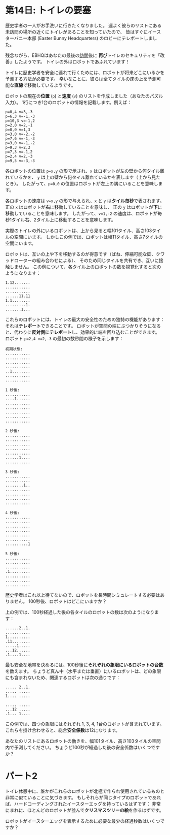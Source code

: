 # 第14日: トイレの要塞

歴史学者の一人がお手洗いに行きたくなりました。
運よく彼らのリストにある未訪問の場所の近くにトイレがあることを知っていたので、
皆はすぐにイースターバニー本部 (Easter Bunny Headquarters) のロビーにテレポートしました。

残念ながら、EBHQはあなたの最後の[訪問](../2016/day2.md)後に
**再び**トイレのセキュリティを「改善」したようです。
トイレの外はロボットであふれています！

トイレに歴史学者を安全に連れて行くためには、ロボットが将来どこにいるかを予測する方法が必要です。
幸いなことに、彼らは全てタイルの床の上を予測可能な**直線**で移動しているようです。

ロボットの現在の**位置** (`p`) と**速度** (`v`) のリストを作成しました（あなたのパズル入力）。
1行につき1台のロボットの情報を記載します。例えば：

```
p=0,4 v=3,-3
p=6,3 v=-1,-3
p=10,3 v=-1,2
p=2,0 v=2,-1
p=0,0 v=1,3
p=3,0 v=-2,-2
p=7,6 v=-1,-3
p=3,0 v=-1,-2
p=9,3 v=2,3
p=7,3 v=-1,2
p=2,4 v=2,-3
p=9,5 v=-3,-3
```

各ロボットの位置は `p=x,y` の形で示され、`x` はロボットが左の壁から何タイル離れているかを、
`y` は上の壁から何タイル離れているかを表します（上から見たとき）。
したがって、`p=0,0` の位置はロボットが左上の隅にいることを意味します。

各ロボットの速度は `v=x,y` の形で与えられ、`x` と `y` は**タイル毎秒**で表されます。
正の `x` はロボットが**右**に移動していることを意味し、
正の `y` はロボットが**下**に移動していることを意味します。
したがって、`v=1,-2` の速度は、ロボットが毎秒1タイル右、2タイル上に移動することを意味します。

実際のトイレの外にいるロボットは、上から見ると幅101タイル、高さ103タイルの空間にいます。
しかしこの例では、ロボットは幅11タイル、高さ7タイルの空間にいます。

ロボットは、互いの上や下を移動するのが得意です（ばね、伸縮可能な脚、クワッドローターの組み合わせによる）、
そのため同じタイルを共有でき、互いに接触しません。
この例について、各タイル上のロボットの数を視覚化すると次のようになります：

```
1.12.......
...........
...........
......11.11
1.1........
.........1.
.......1...
```

これらのロボットには、トイレの最大の安全性のための独特の機能があります：それは**テレポート**できることです。
ロボットが空間の端にぶつかりそうになると、代わりに**反対側にテレポート**し、効果的に端を回り込むことができます。
ロボット `p=2,4 v=2,-3` の最初の数秒間の様子を示します：

```
初期状態:
...........
...........
...........
...........
..1........
...........
...........

1 秒後:
...........
....1......
...........
...........
...........
...........
...........

2 秒後:
...........
...........
...........
...........
...........
......1....
...........

3 秒後:
...........
...........
........1..
...........
...........
...........
...........

4 秒後:
...........
...........
...........
...........
...........
...........
..........1

5 秒後:
...........
...........
...........
.1.........
...........
...........
...........
```

歴史学者はこれ以上待てないので、ロボットを長時間シミュレートする必要はありません。
100秒後、ロボットはどこにいますか？

上の例では、100秒経過した後の各タイルのロボットの数は次のようになります：

```
......2..1.
...........
1..........
.11........
.....1.....
...12......
.1....1....
```

最も安全な地帯を決めるには、100秒後に**それぞれの象限にいるロボットの台数**を数えます。
ちょうど真ん中（水平または垂直）にいるロボットは、どの象限にも含まれないため、関連するロボットは次の通りです：

```
..... 2..1.
..... .....
1.... .....
           
..... .....
...12 .....
.1... 1....
```

この例では、四つの象限にはそれぞれ 1, 3, 4, 1台のロボットが含まれています。
これらを掛け合わせると、総合**安全係数**は12になります。

あなたのリストにあるロボットの動きを、幅101タイル、高さ103タイルの空間内で予測してください。
ちょうど100秒が経過した後の安全係数はいくつですか？

# パート2

トイレ休憩中に、誰かがこれらのロボットが北極で作られ使用されているものと非常に似ていることに気づきます。
もしそれらが同じタイプのロボットであれば、ハードコーディングされたイースターエッグを持っているはずです：
非常にまれに、ほとんどのロボットが並んで**クリスマスツリーの絵**を作るはずです。

ロボットがイースターエッグを表示するために必要な最少の経過秒数はいくつですか？
